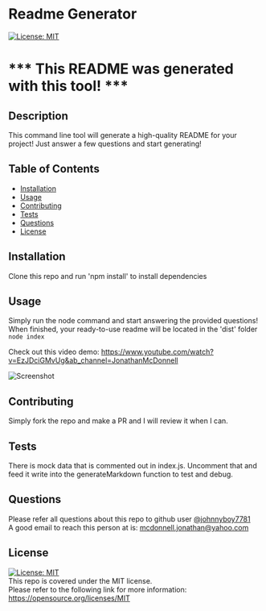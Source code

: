 
  # Readme Generator
  [![License: MIT](https://img.shields.io/badge/License-MIT-yellow.svg)](https://opensource.org/licenses/MIT)

  # *** This README was generated with this tool! ***

  ## Description
  This command line tool will generate a high-quality README for your project! Just answer a few questions and start generating!

  ## Table of Contents
   - [Installation](#installation)
   - [Usage](#usage)
   - [Contributing](#contributing)
   - [Tests](#tests)
   - [Questions](#questions)
   - [License](#license)
    

  ## Installation
  Clone this repo and run 'npm install' to install dependencies  
  

  ## Usage 
  Simply run the node command and start answering the provided questions! When finished, your ready-to-use readme will be located in the 'dist' folder  
  ```node index```    
    
  Check out this video demo: https://www.youtube.com/watch?v=EzJDciGMvUg&ab_channel=JonathanMcDonnell

  ![Screenshot](./screenshot.png)

  ## Contributing
  Simply fork the repo and make a PR and I will review it when I can.

  ## Tests
  There is mock data that is commented out in index.js. Uncomment that and feed it write into the generateMarkdown function to test and debug.

  ## Questions
  Please refer all questions about this repo to github user [@johnnyboy7781](https://github.com/johnnyboy7781)  
  A good email to reach this person at is: mcdonnell.jonathan@yahoo.com

  
  ## License
  [![License: MIT](https://img.shields.io/badge/License-MIT-yellow.svg)](https://opensource.org/licenses/MIT)  
  This repo is covered under the MIT license.  
  Please refer to the following link for more information: https://opensource.org/licenses/MIT
  
  
